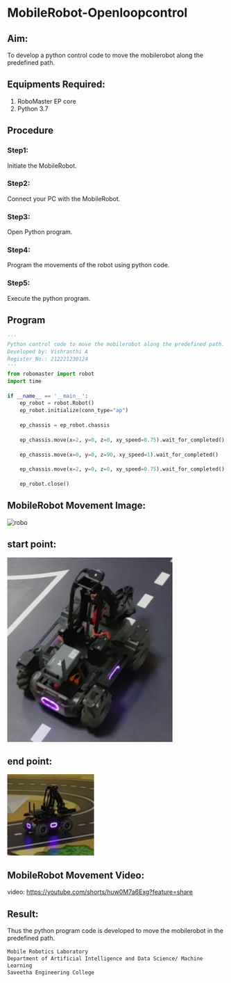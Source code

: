 # MobileRobot-Openloopcontrol
## Aim:

To develop a python control code to move the mobilerobot along the predefined path.

## Equipments Required:
1. RoboMaster EP core
2. Python 3.7

## Procedure

### Step1:
Initiate the MobileRobot.
<br/>

### Step2:
Connect your PC with the MobileRobot.
<br/>

### Step3:
Open Python program.
<br/>

### Step4:
Program the movements of the robot using python code.
<br/>

### Step5:
Execute the python program.
<br/>

## Program
```python
'''
Python control code to move the mobilerobot along the predefined path.
Developed by: Vishranthi A
Register No.: 212221230124
'''
from robomaster import robot
import time

if __name__ == '__main__':
    ep_robot = robot.Robot()
    ep_robot.initialize(conn_type="ap")

    ep_chassis = ep_robot.chassis

    ep_chassis.move(x=2, y=0, z=0, xy_speed=0.75).wait_for_completed()

    ep_chassis.move(x=0, y=0, z=90, xy_speed=1).wait_for_completed()

    ep_chassis.move(x=2, y=0, z=0, xy_speed=0.75).wait_for_completed()

    ep_robot.close()
```

## MobileRobot Movement Image:

![robo](./img/robomaster.png)

## start point:
![start](./img/start.png)

## end point:
![end](./img/end.png)

## MobileRobot Movement Video:
video: https://youtube.com/shorts/huw0M7a6Exg?feature=share

## Result:
Thus the python program code is developed to move the mobilerobot in the predefined path.

```
Mobile Robotics Laboratory
Department of Artificial Intelligence and Data Science/ Machine Learning
Saveetha Engineering College
```
